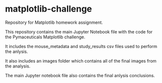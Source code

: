 # matplotlib-challenge
Repository for Matplotlib homework assignment.

This repository contains the main Jupyter Notebook file with the code for the Pymaceuticals Matplotlib challenge.

It includes the mouse_metadata and study_results csv files used to perform the anlysis.

It also includes an images folder which contains all of the final images from the analysis.

The main Jupyter notebook file also contains the final anlysis conclusions.